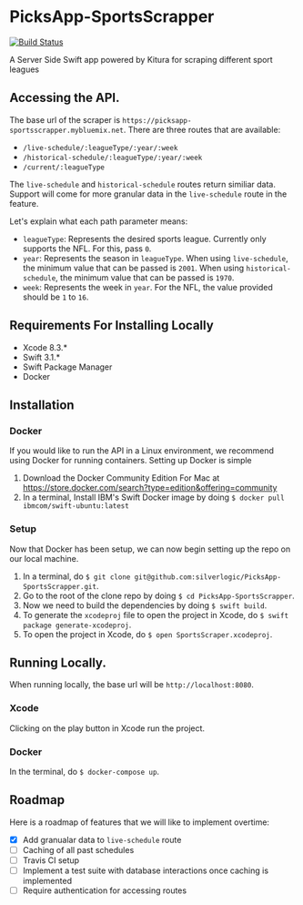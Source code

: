 # PicksApp-SportsScrapper
[![Build Status](https://travis-ci.org/silverlogic/PicksApp-SportsScrapper.svg?branch=master)](https://travis-ci.org/silverlogic/PicksApp-SportsScrapper)

A Server Side Swift app powered by Kitura for scraping different sport leagues

## Accessing the API.
The base url of the scraper is `https://picksapp-sportsscrapper.mybluemix.net`.
There are three routes that are available:

* `/live-schedule/:leagueType/:year/:week`
* `/historical-schedule/:leagueType/:year/:week`
* `/current/:leagueType`

The `live-schedule` and `historical-schedule` routes return similiar data. Support will come for more granular data in the `live-schedule` route in the feature.

Let's explain what each path parameter means:

* `leagueType`: Represents the desired sports league. Currently only supports the NFL. For this, pass `0`.
* `year`: Represents the season in `leagueType`. When using `live-schedule`, the minimum value that can be passed is `2001`. When using `historical-schedule`, the minimum value that can be passed is `1970`.
* `week`: Represents the week in `year`. For the NFL, the value provided should be `1` to `16`.

## Requirements For Installing Locally

* Xcode 8.3.*
* Swift 3.1.*
* Swift Package Manager
* Docker

## Installation

### Docker
If you would like to run the API in a Linux environment, we recommend using Docker for running containers. Setting up Docker is simple

1. Download the Docker Community Edition For Mac at https://store.docker.com/search?type=edition&offering=community
1. In a terminal, Install IBM's Swift Docker image by doing `$ docker pull ibmcom/swift-ubuntu:latest`

### Setup
Now that Docker has been setup, we can now begin setting up the repo on our local machine.

1. In a terminal, do `$ git clone git@github.com:silverlogic/PicksApp-SportsScrapper.git`.
1. Go to the root of the clone repo by doing `$ cd PicksApp-SportsScrapper`.
1. Now we need to build the dependencies by doing `$ swift build`.
1. To generate the `xcodeproj` file to open the project in Xcode, do `$ swift package generate-xcodeproj`.
1. To open the project in Xcode, do `$ open SportsScraper.xcodeproj`.

## Running Locally.
When running locally, the base url will be `http://localhost:8080`.

### Xcode
Clicking on the play button in Xcode run the project.

### Docker
In the terminal, do `$ docker-compose up`.

## Roadmap
Here is a roadmap of features that we will like to implement overtime:

- [x] Add granualar data to `live-schedule` route
- [ ] Caching of all past schedules
- [ ] Travis CI setup
- [ ] Implement a test suite with database interactions once caching is implemented
- [ ] Require authentication for accessing routes
